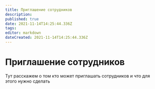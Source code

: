 ```yaml
---
title: Приглашение сотрудников
description: 
published: true
date: 2021-11-14T14:25:44.336Z
tags: 
editor: markdown
dateCreated: 2021-11-14T14:25:44.336Z
---
```


# Приглашение сотрудников
Тут расскажем о том кто может приглашать сотрудников и что для этого нужно сделать
